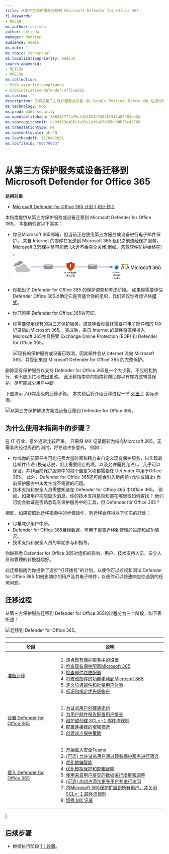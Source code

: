 ```yaml
---
title: 从第三方保护服务迁移到 Microsoft Defender for Office 365
f1.keywords:
- NOCSH
ms.author: chrisda
author: chrisda
manager: dansimp
audience: Admin
ms.date: ''
ms.topic: conceptual
ms.localizationpriority: medium
search.appverid:
- MET150
- MOE150
ms.collection:
- M365-security-compliance
- m365initiative-defender-office365
ms.custom: ''
description: 了解从第三方保护服务或设备（如 Google Postini、Barracuda 垃圾邮件和病毒防火墙）或 Cisco IronPort 迁移到 Microsoft Defender Office 365保护。
ms.technology: mdo
ms.prod: m365-security
ms.openlocfilehash: 80823f77fb76c44d5031d7d856151fa84491ee2d
ms.sourcegitcommit: dc26169e485c3a31e1af9a5f495be9db75c49760
ms.translationtype: MT
ms.contentlocale: zh-CN
ms.lasthandoff: 11/04/2021
ms.locfileid: "60779023"
---
```

# <a name="migrate-from-a-third-party-protection-service-or-device-to-microsoft-defender-for-office-365"></a>从第三方保护服务或设备迁移到 Microsoft Defender for Office 365

**适用对象**
- [Microsoft Defender for Office 365 计划 1 和计划 2](defender-for-office-365.md)

本指南提供从第三方保护服务或设备迁移到 Microsoft Defender for Office 365。 本指南假定以下事实：

- 你已Microsoft 365邮箱，但当前正在使用第三方服务或设备进行电子邮件保护。 来自 Internet 的邮件在发送到 Microsoft 365 组织之前流经保护服务，Microsoft 365保护尽可能低 (永远不会完全关闭;例如，恶意软件防护始终在) 。

  ![邮件通过第三方保护服务或设备从 Internet 流动，然后再Microsoft 365。](../../media/mdo-migration-before.png)

- 你超出了 Defender for Office 365 的保护调查和考虑阶段。 如果你需要评估 Defender Office 365以确定它是否适合你的组织，我们建议你考虑评估[模式](office-365-evaluation.md)。

- 你已购买 Defender for Office 365许可证。

- 你需要停用现有的第三方保护服务，这意味着你最终需要将电子邮件域的 MX 记录指向Microsoft 365。 完成后，来自 Internet 的邮件将直接排入 Microsoft 365并且将受 Exchange Online Protection (EOP) 和 Defender for Office 365。

  ![现有的保护服务或设备已取消，因此邮件会从 Internet 流向 Microsoft 365，并受到来自 Microsoft Defender for Office 365 的完整保护。](../../media/mdo-migration-after.png)

删除现有保护服务以支持 Defender for Office 365是一个大步骤，不应轻松执行，也不应太忙地做出更改。 此迁移指南中的指南将帮助你以有序方式转换保护，尽可能减少用户中断。

下图演示了非常高级的迁移步骤。 本文稍后将介绍迁移过程一节 [列出了](#the-migration-process) 实际步骤。

![从第三方保护解决方案或设备迁移到 Defender for Office 365。](../../media/mdo-migration-overview.png)

## <a name="why-use-the-steps-in-this-guide"></a>为什么使用本指南中的步骤？

在 IT 行业，意外通常比较严重。 只需将 MX 记录翻转为指向Microsoft 365，无需事先经过周密的测试，将导致许多意外。 例如：

- 你或你的前置任务可能花费大量时间和精力来自定义现有保护服务，以实现最佳邮件传递 (换句话说，阻止需要阻止的项，以及允许需要允许) 。 几乎可以保证，并非当前保护服务中的每个自定义项都需要在 Defender 中用于Office 365。 此外，Defender for Office 365还可能会引入新问题 (允许或阻止) 当前保护服务中未发生或不需要的问题。
- 技术支持和安全人员需要知道在 Defender for Office 365 中Office 365。 例如，如果用户抱怨缺少消息，你的技术支持是否知道在哪里或如何查找？ 他们可能会验证是否熟悉现有保护服务中的工具，但 Defender for Office 365？

相反，如果按照此迁移指南中的步骤操作，则迁移会获得以下切实的好处：

- 尽量减少用户中断。
- Defender for Office 365目标数据，可用于报告迁移到管理的进度和成功情况。
- 技术支持和安全人员的早期参与和指导。

你越熟悉 Defender for Office 365对组织的影响，用户、技术支持人员、安全人员和管理的转换就越好。

此迁移指南为你提供了逐步"打开拨号"的计划，以便你可以监视和测试 Defender for Office 365 如何影响你的用户及其电子邮件，以便你可以快速响应你遇到的任何问题。

## <a name="the-migration-process"></a>迁移过程

从第三方保护服务迁移到 Defender for Office 365的过程分为三个阶段，如下表所述：

![迁移到 Defender for Office 365。](../../media/phase-diagrams/migration-phases.png)

<p>

****

|阶段|说明|
|---|---|
|[准备迁移](migrate-to-defender-for-office-365-prepare.md)|<ol><li>[清点现有保护服务中的设置](migrate-to-defender-for-office-365-prepare.md#inventory-the-settings-at-your-existing-protection-service)</li><li>[检查现有保护配置Microsoft 365](migrate-to-defender-for-office-365-prepare.md#check-your-existing-protection-configuration-in-microsoft-365)</li><li>[检查邮件路由配置](migrate-to-defender-for-office-365-prepare.md#check-your-mail-routing-configuration)</li><li>[将修改邮件的功能移动到Microsoft 365](migrate-to-defender-for-office-365-prepare.md#move-features-that-modify-messages-into-microsoft-365)</li><li>[定义垃圾邮件和批量用户体验](migrate-to-defender-for-office-365-prepare.md#define-spam-and-bulk-user-experiences)</li><li>[标识和指定优先级帐户](migrate-to-defender-for-office-365-prepare.md#identify-and-designate-priority-accounts)</li></ol>|
|[设置 Defender for Office 365](migrate-to-defender-for-office-365-setup.md)|<ol><li>[为试点用户创建通讯组](migrate-to-defender-for-office-365-setup.md#step-1-create-distribution-groups-for-pilot-users)</li><li>[为用户邮件报告配置用户提交](migrate-to-defender-for-office-365-setup.md#step-2-configure-user-submission-for-user-message-reporting)</li><li>[维护或创建 SCL=-1 邮件流规则](migrate-to-defender-for-office-365-setup.md#step-3-maintain-or-create-the-scl-1-mail-flow-rule)</li><li>[配置连接器的增强筛选](migrate-to-defender-for-office-365-setup.md#step-4-configure-enhanced-filtering-for-connectors)</li><li>[创建试点保护策略](migrate-to-defender-for-office-365-setup.md#step-5-create-pilot-protection-policies)</li></ol>|
|[载入 Defender for Office 365](migrate-to-defender-for-office-365-onboard.md)|<ol><li>[开始载入安全Teams](migrate-to-defender-for-office-365-onboard.md#step-1-begin-onboarding-security-teams)</li><li>[ (可选) 允许试点用户通过现有保护服务进行筛选](migrate-to-defender-for-office-365-onboard.md#step-2-optional-exempt-pilot-users-from-filtering-by-your-existing-protection-service)</li><li>[优化欺骗智能](migrate-to-defender-for-office-365-onboard.md#step-3-tune-spoof-intelligence)</li><li>[优化模拟保护和邮箱智能](migrate-to-defender-for-office-365-onboard.md#step-4-tune-impersonation-protection-and-mailbox-intelligence)</li><li>[使用来自用户提交的数据进行度量和调整](migrate-to-defender-for-office-365-onboard.md#step-5-use-data-from-user-submissions-to-measure-and-adjust)</li><li>[ (可选) 向试点添加更多用户并进行访问](migrate-to-defender-for-office-365-onboard.md#step-6-optional-add-more-users-to-your-pilot-and-iterate)</li><li>[将Microsoft 365保护扩展到所有用户，并关闭 SCL=-1 邮件流规则](migrate-to-defender-for-office-365-onboard.md#step-7-extend-microsoft-365-protection-to-all-users-and-turn-off-the-scl-1-mail-flow-rule)</li><li>[切换 MX 记录](migrate-to-defender-for-office-365-onboard.md#step-8-switch-your-mx-records)</li></ol>|
|

## <a name="next-step"></a>后续步骤

- 继续执行阶段 [1：设置](migrate-to-defender-for-office-365-prepare.md)。
